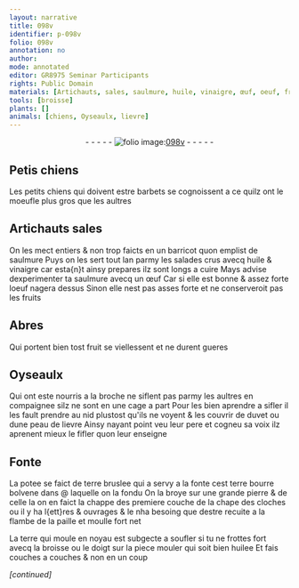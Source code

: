 ```yaml
---
layout: narrative
title: 098v
identifier: p-098v
folio: 098v
annotation: no
author:
mode: annotated
editor: GR8975 Seminar Participants
rights: Public Domain
materials: [Artichauts, sales, saulmure, huile, vinaigre, œuf, oeuf, fruits, fruit, duvet, peau de lievre, potee, terre bruslee, terre bourre bolvene, pierre, flambe de la paille, terre, huilee]
tools: [broisse]
plants: []
animals: [chiens, Oyseaulx, lievre]
---
```


<div class="folio" align="center">- - - - - <a href="http://gallica.bnf.fr/ark:/12148/btv1b10500001g/f202.image" target="_blank"><img src="https://cu-mkp.github.io/2017-workshop-edition/assets/photo-icon.png" alt="folio image: " style="display:inline-block; margin-bottom:-3px;"/>098v</a> - - - - - </div>    

## Petis <span class="al">chiens</span>

 
Les petits <span class="al">chiens</span> qui doivent estre barbets se cognoissent a ce quilz ont le moeufle plus gros que les aultres
    

## <span class="m">Artichauts</span> <span class="m">sales</span>

 
On les mect entiers & non trop faicts en un barricot quon emplist de <span class="m">saulmure</span> Puys on les sert tout lan parmy les salades crus avecq <span class="m">huile</span> & <span class="m">vinaigre</span> car esta{n}t ainsy prepares ilz sont longs a cuire Mays advise dexperimenter ta <span class="m">saulmure</span> avecq un <span class="m">œuf</span> Car si elle est bonne & assez forte l<span class="m">oeuf</span> nagera dessus Sinon elle nest pas asses forte et ne conserveroit pas les <span class="m">fruits</span>
    

## Abres

 
Qui portent bien tost <span class="m">fruit</span> se viellessent et ne durent gueres
    

## <span class="al">Oyseaulx</span>

 
Qui ont este nourris a la broche ne siflent pas parmy les aultres en compaignee silz ne sont en une cage a part Pour les bien aprendre a sifler il les fault prendre au nid plustost qu'ils ne voyent & les couvrir de <span class="m">duvet</span> ou dune <span class="m">peau de <span class="al">lievre</span></span> Ainsy nayant point veu leur pere et cogneu sa voix ilz aprenent mieux le fifler quon leur enseigne
    

## Fonte

 
La <span class="m">potee</span> se faict de <span class="m">terre bruslee</span> qui a servy a la fonte cest <span class="m">terre bourre bolvene</span> dans @ laquelle on la fondu On la broye sur une grande <span class="m">pierre</span> & de celle la on en faict la chappe des premiere couche de la chape des cloches ou il y ha l{ett}res & ouvrages & le nha besoing que destre recuite a la <span class="m">flambe de la paille</span> et moulle fort net
 
La <span class="m">terre</span> qui moule en noyau est subgecte a soufler si tu ne frottes fort avecq la <span class="tl">broisse</span> ou le doigt sur la piece mouler qui soit bien <span class="m">huilee</span> Et fais couches a couches & non en un coup
 
*[continued]*
 